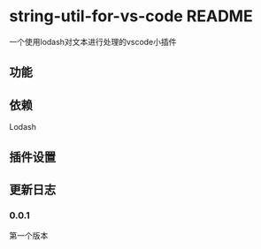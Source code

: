 # string-util-for-vs-code README

一个使用lodash对文本进行处理的vscode小插件

## 功能

## 依赖

Lodash

## 插件设置


## 更新日志


### 0.0.1

第一个版本
